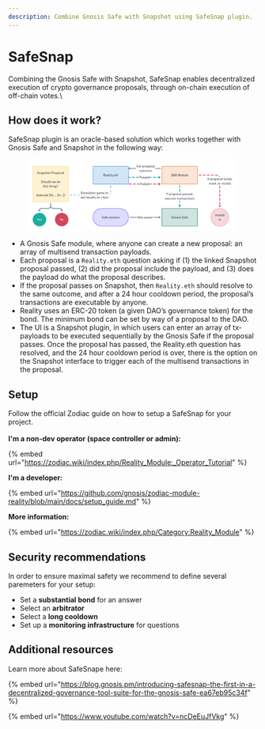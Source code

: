 ```yaml
---
description: Combine Gnosis Safe with Snapshot using SafeSnap plugin.
---
```


# SafeSnap

Combining the Gnosis Safe with Snapshot, SafeSnap enables decentralized execution of crypto governance proposals, through on-chain execution of off-chain votes.\


## How does it work? <a href="#e132" id="e132"></a>

SafeSnap plugin is an oracle-based solution which works together with Gnosis Safe and Snapshot in the following way:

<figure><img src="../.gitbook/assets/image (20).png" alt=""><figcaption></figcaption></figure>

* A Gnosis Safe module, where anyone can create a new proposal: an array of multisend transaction payloads.
* Each proposal is a `Reality.eth` question asking if (1) the linked Snapshot proposal passed, (2) did the proposal include the payload, and (3) does the payload do what the proposal describes.
* If the proposal passes on Snapshot, then `Reality.eth` should resolve to the same outcome, and after a 24 hour cooldown period, the proposal’s transactions are executable by anyone.
* Reality uses an ERC-20 token (a given DAO’s governance token) for the bond. The minimum bond can be set by way of a proposal to the DAO.
* The UI is a Snapshot plugin, in which users can enter an array of tx-payloads to be executed sequentially by the Gnosis Safe if the proposal passes. Once the proposal has passed, the Reality.eth question has resolved, and the 24 hour cooldown period is over, there is the option on the Snapshot interface to trigger each of the multisend transactions in the proposal.

## Setup

Follow the official Zodiac guide on how to setup a SafeSnap for your project.\
\
**I'm a non-dev operator (space controller or admin):**

{% embed url="https://zodiac.wiki/index.php/Reality_Module:_Operator_Tutorial" %}

**I'm a developer:**

{% embed url="https://github.com/gnosis/zodiac-module-reality/blob/main/docs/setup_guide.md" %}

**More information:**

{% embed url="https://zodiac.wiki/index.php/Category:Reality_Module" %}

## Security recommendations

In order to ensure maximal safety we recommend to define several paremeters for your setup:

* Set a **substantial bond** for an answer
* Select an **arbitrator**
* Select a **long cooldown**
* Set up a **monitoring infrastructure** for questions

## Additional resources

Learn more about SafeSnape here:

{% embed url="https://blog.gnosis.pm/introducing-safesnap-the-first-in-a-decentralized-governance-tool-suite-for-the-gnosis-safe-ea67eb95c34f" %}

{% embed url="https://www.youtube.com/watch?v=ncDeEuJfVkg" %}

